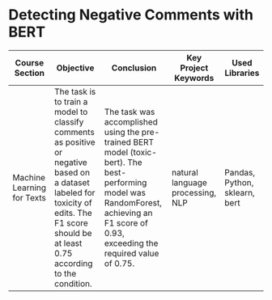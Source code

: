 # Detecting Negative Comments with BERT

| Course Section               | Objective                                                                                                                             | Conclusion                                                                                                                                      | Key Project Keywords               | Used Libraries                    |
|------------------------------|---------------------------------------------------------------------------------------------------------------------------------------|-------------------------------------------------------------------------------------------------------------------------------------------------|------------------------------------|-----------------------------------|
| Machine Learning for Texts   | The task is to train a model to classify comments as positive or negative based on a dataset labeled for toxicity of edits. The F1 score should be at least 0.75 according to the condition. | The task was accomplished using the pre-trained BERT model (toxic-bert). The best-performing model was RandomForest, achieving an F1 score of 0.93, exceeding the required value of 0.75. | natural language processing, NLP   | Pandas, Python, sklearn, bert     |

